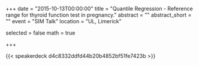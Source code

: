 +++
date = "2015-10-13T00:00:00"
title = "Quantile Regression - Reference range for thyroid function test in pregnancy."
abstract = ""
abstract_short = ""
event = "SIM Talk"
location = "UL, Limerick"

selected = false
math = true

+++

{{< speakerdeck d4c8332ddfd44b20b4852bf51fe7423b >}}